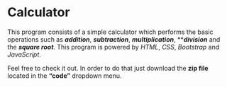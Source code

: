 # Calculator
This program consists of a simple calculator which performs the basic operations such as **_addition_**, **_subtraction_**, **_multiplication_**, ****_division_** and the **_square root_**. This program is powered by _HTML_, _CSS_, _Bootstrap_ and _JavaScript_.

Feel free to check it out. In order to do that just download the **zip file** located in the **“code”** dropdown menu.
